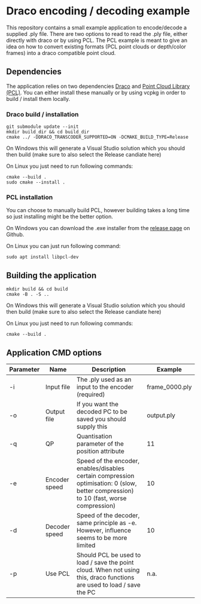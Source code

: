 # Draco encoding / decoding example
This repository contains a small example application to encode/decode a supplied .ply file. There are two options to read to read the .ply file, either directly with draco or by using PCL.
The PCL example is meant to give an idea on how to convert existing formats (PCL point clouds or depth/color frames) into a draco compatible point cloud. 

## Dependencies
The application relies on two dependencies [Draco](https://github.com/google/draco) and [Point Cloud Library (PCL)](https://github.com/PointCloudLibrary/pcl). 
You can either install these manually or by using vcpkg in order to build / install them locally.

### Draco build / installation
```
git submodule update --init
mkdir build_dir && cd build_dir
cmake ../ -DDRACO_TRANSCODER_SUPPORTED=ON -DCMAKE_BUILD_TYPE=Release
```
On Windows this will generate a Visual Studio solution which you should then build (make sure to also select the Release candiate here)

On Linux you just need to run following commands:
```
cmake --build .
sudo cmake --install .
```

### PCL installation
You can choose to manually build PCL, however building takes a long time so just installing might be the better option.

On Windows you can download the .exe installer from the [release page](https://github.com/PointCloudLibrary/pcl/releases) on Github. 

On Linux you can just run following command:
```
sudo apt install libpcl-dev
```

## Building the application
```
mkdir build && cd build
cmake -B . -S ..
```
On Windows this will generate a Visual Studio solution which you should then build (make sure to also select the Release candiate here)

On Linux you just need to run following commands:
```
cmake --build .
```

## Application CMD options

| **Parameter** | **Name**    | **Description**                                                       | **Example**   |
|---------------|-------------|-----------------------------------------------------------------------|---------------|
| -i            | Input file  | The .ply used as an input to the encoder (required)                   | frame_0000.ply|
| -o            | Output file | If you want the decoded PC to be saved you should supply this         | output.ply    |
| -q            | QP          | Quantisation parameter of the position attribute                      | 11            |
| -e            | Encoder speed | Speed of the encoder, enables/disables certain compression optimisation: 0 (slow, better compression) to 10 (fast, worse compression) | 10            |
| -d            | Decoder speed | Speed of the decoder, same principle as -e. However, influence seems to be more limited | 10            |
| -p            | Use PCL     | Should PCL be used to load / save the point cloud. When not using this, draco functions are used to load / save the PC | n.a.            |

